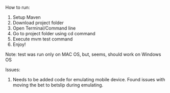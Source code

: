 How to run:

1. Setup Maven
2. Download project folder
3. Open Terminal/Command line
4. Go to project folder using cd command
5. Execute mvm test command
6. Enjoy!

Note: test was run only on MAC OS, but, seems, should work on Windows OS

Issues:

1. Needs to be added code for emulating mobile device. Found issues with moving the bet to betslip during emulating.
